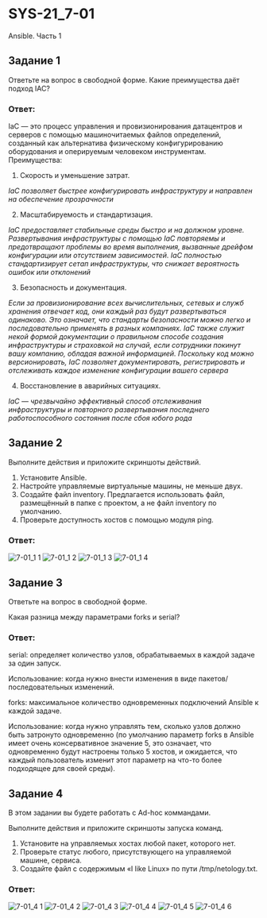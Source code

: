 # SYS-21_7-01
Ansible. Часть 1
## Задание 1
Ответьте на вопрос в свободной форме.
Какие преимущества даёт подход IAC?
### Ответ:
IaC — это процесс управления и провизионирования датацентров и серверов с помощью машиночитаемых файлов определений, созданный как альтернатива физическому конфигурированию оборудования и оперируемым человеком инструментам.
Преимущества:
1. Скорость и уменьшение затрат.

*IaC позволяет быстрее конфигурировать инфраструктуру и направлен на обеспечение прозрачности*

2. Масштабируемость и стандартизация.

*IaC предоставляет стабильные среды быстро и на должном уровне. Развертывания инфраструктуры с помощью IaC повторяемы и предотвращают проблемы во время выполнения, вызванные дрейфом конфигурации или отсутствием зависимостей. IaC полностью стандартизирует сетап инфраструктуры, что снижает вероятность ошибок или отклонений*

3. Безопасность и документация.

*Если за провизионирование всех вычислительных, сетевых и служб хранения отвечает код, они каждый раз будут развертываться одинаково. Это означает, что стандарты безопасности можно легко и последовательно применять в разных компаниях. IaC также служит некой формой документации о правильном способе создания инфраструктуры и страховкой на случай, если сотрудники покинут вашу компанию, обладая важной информацией. Поскольку код можно версионировать, IaC позволяет документировать, регистрировать и отслеживать каждое изменение конфигурации вашего сервера*

4. Восстановление в аварийных ситуациях.

*IaC — чрезвычайно эффективный способ отслеживания инфраструктуры и повторного развертывания последнего работоспособного состояния после сбоя юбого рода*

## Задание 2
Выполните действия и приложите скриншоты действий.
1. Установите Ansible.
2. Настройте управляемые виртуальные машины, не меньше двух.
3. Создайте файл inventory. Предлагается использовать файл, размещённый в папке с проектом, а не файл inventory по умолчанию.
4. Проверьте доступность хостов с помощью модуля ping.
### Ответ:
![7-01_1 1](https://github.com/Roman-Teterevlev/SYS-21_7-01/assets/132853752/10e03904-ecd6-403c-8040-488574420e6f)
![7-01_1 2](https://github.com/Roman-Teterevlev/SYS-21_7-01/assets/132853752/320e003d-ece4-4446-b369-d4c5579e0972)
![7-01_1 3](https://github.com/Roman-Teterevlev/SYS-21_7-01/assets/132853752/23a402de-f1d9-494e-8978-ac955c4b6191)
![7-01_1 4](https://github.com/Roman-Teterevlev/SYS-21_7-01/assets/132853752/ba3b4a2e-0d9a-4890-ac34-6d787d6b6655)
## Задание 3
Ответьте на вопрос в свободной форме.

Какая разница между параметрами forks и serial?
### Ответ:
serial: определяет количество узлов, обрабатываемых в каждой задаче за один запуск.

Использование: когда нужно внести изменения в виде пакетов/последовательных изменений.

forks: максимальное количество одновременных подключений Ansible к каждой задаче.

Использование: когда нужно управлять тем, сколько узлов должно быть затронуто одновременно (по умолчанию параметр forks в Ansible имеет очень консервативное значение 5, это означает, что одновременно будут настроены только 5 хостов, и ожидается, что каждый пользователь изменит этот параметр на что-то более подходящее для своей среды).
## Задание 4
В этом задании вы будете работать с Ad-hoc коммандами.

Выполните действия и приложите скриншоты запуска команд.
1. Установите на управляемых хостах любой пакет, которого нет.
2. Проверьте статус любого, присутствующего на управляемой машине, сервиса.
3. Создайте файл с содержимым «I like Linux» по пути /tmp/netology.txt.
### Ответ:
![7-01_4 1](https://github.com/Roman-Teterevlev/SYS-21_7-01/assets/132853752/104d8bb0-2f38-4369-90c6-7c74227c59c1)
![7-01_4 2](https://github.com/Roman-Teterevlev/SYS-21_7-01/assets/132853752/b7ad6526-b815-4212-81a1-70ee7b0774bc)
![7-01_4 3](https://github.com/Roman-Teterevlev/SYS-21_7-01/assets/132853752/1d2be913-299a-468d-a528-a810d8c3ba68)
![7-01_4 4](https://github.com/Roman-Teterevlev/SYS-21_7-01/assets/132853752/624a91aa-e46f-4ce2-9760-ef0ecbca1787)
![7-01_4 5](https://github.com/Roman-Teterevlev/SYS-21_7-01/assets/132853752/127c6a03-56c8-44a3-af2c-2c42cbf96d65)
![7-01_4 6](https://github.com/Roman-Teterevlev/SYS-21_7-01/assets/132853752/635765d0-8858-4a7a-baef-baf26a16379c)
